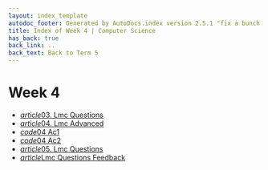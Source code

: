 ```yaml
---
layout: index_template
autodoc_footer: Generated by AutoDocs.index version 2.5.1 "fix a bunch of bugs" ⓒ Starwort, 2020
title: Index of Week 4 | Computer Science
has_back: true
back_link: ..
back_text: Back to Term 5
---
```


# **Week 4**

- <a href='./03._lmc_questions.md'><i title='MD file' class="material-icons">article</i>03. Lmc Questions</a>
- <a href='./04._lmc_advanced.md'><i title='MD file' class="material-icons">article</i>04. Lmc Advanced</a>
- <a href='./04_ac1.lmc'><i title='LMC file' class="material-icons">code</i>04 Ac1</a>
- <a href='./04_ac2.lmc'><i title='LMC file' class="material-icons">code</i>04 Ac2</a>
- <a href='./05._lmc_questions.md'><i title='MD file' class="material-icons">article</i>05. Lmc Questions</a>
- <a href='./lmc_questions_feedback.md'><i title='MD file' class="material-icons">article</i>Lmc Questions Feedback</a>
